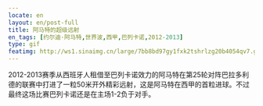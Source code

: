```yaml
---
locate: en
layout: en/post-full
title: 阿马特的超级远射
en_tags: [约尔迪·阿马特,世界波,西甲,巴列卡诺,2012-2013]
type: gif
featimg: http://ws1.sinaimg.cn/large/7bb8bd97gy1fxk2tshrlzg20b4054qv7.gif
---
```


2012-2013赛季从西班牙人租借至巴列卡诺效力的阿马特在第25轮对阵巴拉多利德的联赛中打进了一粒50米开外精彩远射，这是阿马特在西甲的首粒进球。不过最终这场比赛巴列卡诺还是在主场1-2负于对手。